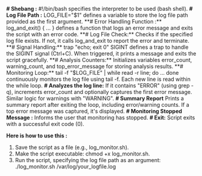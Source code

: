 **# Shebang :**
#!/bin/bash specifies the interpreter to be used (bash shell).
**# Log File Path :**
LOG_FILE="$1" defines a variable to store the log file path provided as the first argument.
**# Error Handling Function :**
log_and_exit() { ... } defines a function that logs an error message and exits the script with an error code.
**# Log File Check:**
Checks if the specified log file exists. If not, it calls log_and_exit to report the error and terminate.
**# Signal Handling:**
trap "echo; exit 0" SIGINT defines a trap to handle the SIGINT signal (Ctrl+C). When triggered, it prints a message and exits the script gracefully.
**# Analysis Counters:**
Initializes variables error_count, warning_count, and top_error_message for storing analysis results.
**# Monitoring Loop:**
tail -f "$LOG_FILE" | while read -r line; do ... done continuously monitors the log file using tail -f. Each new line is read within the while loop.
**# Analyzes the log line:**
If it contains "ERROR" (using grep -q), increments error_count and optionally captures the first error message.
Similar logic for warnings with "WARNING".
**# Summary Report**
Prints a summary report after exiting the loop, including error/warning counts.
If a top error message was captured, it's displayed.
**# Monitoring Stopped Message :**
Informs the user that monitoring has stopped.
**# Exit:**
Script exits with a successful exit code (0).

**Here is how to use this :**
1. Save the script as a file (e.g., log_monitor.sh).
2. Make the script executable: chmod +x log_monitor.sh.
3. Run the script, specifying the log file path as an argument: ./log_monitor.sh /var/log/your_logfile.log
